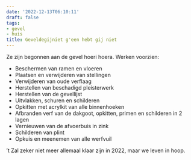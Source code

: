 ```yaml
---
date: '2022-12-13T06:10:11'
draft: false
tags:
- gevel
- huis
title: Geveldegijniet g'een hebt gij niet
---
```


Ze zijn begonnen aan de gevel hoeri hoera. Werken voorzien:

  * Beschermen van ramen en vloeren
  * Plaatsen en verwijderen van stellingen
  * Verwijderen van oude verflaag
  * Herstellen van beschadigd pleisterwerk
  * Herstellen van de gevellijst
  * Uitvlakken, schuren en schilderen
  * Opkitten met acrylkit van alle binnenhoeken
  * Afbranden verf van de dakgoot, opkitten, primen en schilderen in 2 lagen
  * Vernieuwen van de afvoerbuis in zink
  * Schilderen van plint
  * Opkuis en meenemen van alle werfvuil



’t Zal zeker niet meer allemaal klaar zijn in 2022, maar we leven in hoop.
